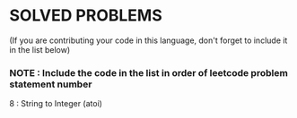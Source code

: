 # SOLVED PROBLEMS
(If you are contributing your code in this language, don't forget to include it in the list below)<br>
### NOTE : Include the code in the list in order of leetcode problem statement number

8 : String to Integer (atoi)